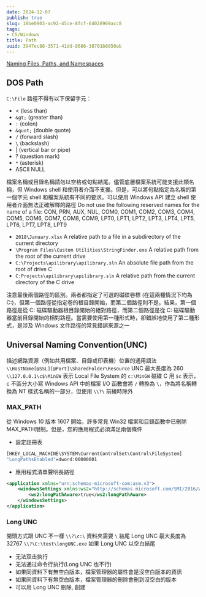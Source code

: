 ```yaml
---
date: 2024-12-07
publish: true
slug: 18be0903-ac92-45ce-8fcf-64028969acc8
tags:
- CS/Windows
title: Path
uuid: 3947ec88-3571-41dd-8686-38701b8850ab
---
```

[Naming Files, Paths, and Namespaces](https://learn.microsoft.com/en-us/windows/win32/fileio/naming-a-file)

## DOS Path

`C:\File`
路徑不得有以下保留字元：

- < (less than)
- `&gt;` (greater than)
- `:` (colon)
- `&quot;` (double quote)
- `/` (forward slash)
- `\` (backslash)
- | (vertical bar or pipe)
- ? (question mark)
- `*` (asterisk)
- ASCII NULL

檔案名稱或目錄名稱請勿以空格或句點結尾。儘管底層檔案系統可能支援此類名稱，但 Windows shell 和使用者介面不支援。但是，可以將句點指定為名稱的第一個字元
shell 和檔案系統有不同的要求。可以使用 Windows API 建立 shell 使用者介面無法正確解釋的路徑
Do not use the following reserved names for the name of a file:
CON, PRN, AUX, NUL, COM0, COM1, COM2, COM3, COM4, COM5, COM6, COM7, COM8, COM9, LPT0, LPT1, LPT2, LPT3, LPT4, LPT5, LPT6, LPT7, LPT8, LPT9

- `2018\January.xlsx` A relative path to a file in a subdirectory of the current directory
- `\Program Files\Custom Utilities\StringFinder.exe` A relative path from the root of the current drive
- `C:\Projects\apilibrary\apilibrary.sln` An absolute file path from the root of drive C
- `C:Projects\apilibrary\apilibrary.sln` A relative path from the current directory of the C drive

注意最後兩個路徑的區別。兩者都指定了可選的磁碟卷標 (在這兩種情況下均為 C:)，但第一個路徑從指定卷的根目錄開始，而第二個路徑則不是。結果，第一個路徑是從 C: 磁碟驅動器根目錄開始的絕對路徑，而第二個路徑是從 C: 磁碟驅動器當前目錄開始的相對路徑。當需要使用第一種形式時，卻錯誤地使用了第二種形式，是涉及 Windows 文件路徑的常見錯誤來源之一

## Universal Naming Convention(UNC)

描述網路資源（例如共用檔案、目錄或印表機）位置的通用語法
`\\HostName[@SSL][@Port]\SharedFolder\Resource`
UNC 最大長度為 260
`\\127.0.0.1\c$\MinGW` 表示 Local File System 的 `c:\MinGW` 磁碟 C 用 `$c` 表示，c 不區分大小寫
Windows API 中的檔案 I/O 函數會將 `/` 轉換為 `\`，作為將名稱轉換為 NT 樣式名稱的一部分，但使用 `\\?\` 前綴時除外

### MAX_PATH

從 Windows 10 版本 1607 開始，許多常見 Win32 檔案和目錄函數中已刪除MAX_PATH限制。但是，您的應用程式必須滿足兩個條件

- 設定註冊表

```sh
[HKEY_LOCAL_MACHINE\SYSTEM\CurrentControlSet\Control\FileSystem]
"LongPathsEnabled"=dword:00000001
```

- 應用程式清單聲明長路徑

```xml
<application xmlns="urn:schemas-microsoft-com:asm.v3">
    <windowsSettings xmlns:ws2="http://schemas.microsoft.com/SMI/2016/WindowsSettings">
        <ws2:longPathAware>true</ws2:longPathAware>
    </windowsSettings>
</application>
```

### Long UNC

開頭方式跟 UNC 不一樣 `\\?\c:\`
資料夾需要 `\` 結尾
Long UNC 最大長度為 32767
`\\?\C:\test\longUNC.exe`
如果 Long UNC 以空白結尾

- 无法双击执行
- 无法通过命令行执行(Long UNC 也不行)
- 如果同資料下有無空白版本，檔案管理器的屬性會是沒空白版本的資訊
- 如果同資料下有無空白版本，檔案管理器的刪除會刪到沒空白的版本
- 可以用 Long UNC 刪除, 創建
